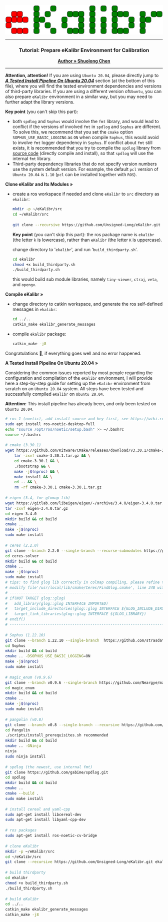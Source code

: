 <div style="text-align: center;">
    <img src="../img/logo.svg" style="width: 100vw; height: auto;">
</div>

---

<h3 align="center">Tutorial: Prepare eKalibr Environment for Calibration</h3>
<p align="center">
    <a href="https://github.com/Unsigned-Long"><strong>Author » Shuolong Chen</strong></a>
</p>

---

**Attention, attention!** If you are using `Ubuntu 20.04`, please directly jump to ***<u>A Tested Install Pipeline On Ubuntu 20.04</u>*** section (at the bottom of this file), where you will find the tested environment dependencies and versions of third-party libraries. If you are using a different version of`Ubuntu`, you can also prepare `eKalibr` environment in a similar way, but you may need to further adapt the library versions.

**Key point** (you can't skip this part):

+ both `spdlog` and `Sophus` would involve the `fmt` library, and would lead to conflict if the versions of involved `fmt` in `spdlog` and `Sophus` are different. To solve this, we recommend that you set the `cmake` option `SOPHUS_USE_BASIC_LOGGING` as `ON` when compile `Sophus`, this would avoid to involve `fmt` logger dependency in `Sophus`. If conflict about `fmt` still exists, it is recommended that you try to compile the `spdlog` library from [source code](https://github.com/gabime/spdlog.git) (directly compile and install), so that `spdlog` will use the internal `fmt` library.
+ Third-party dependency libraries that do not specify version numbers use the system default version. For example, the
  default `pcl` version of `Ubuntu 20.04` is `1.10` (`pcl` can be installed together with `ROS`).



<p align="left">
    <a><strong>Clone eKalibr and Its Modules »</strong></a>
</p> 



+ create a ros workspace if needed and clone `eKalibr` to `src` directory as `ekalibr`:

  ```sh
  mkdir -p ~/eKalibr/src
  cd ~/eKalibr/src
  
  git clone --recursive https://github.com/Unsigned-Long/eKalibr.git ekalibr
  ```

  **Key point** (you can't skip this part): the ros package name is `ekalibr` (the letter `k` is lowercase), rather than
  `eKalibr` (the letter `K` is uppercase).

  change directory to '`ekalibr`', and run '`build_thirdparty.sh`'.

  ```sh
  cd ekalibr
  chmod +x build_thirdparty.sh
  ./build_thirdparty.sh
  ```

  this would build sub module libraries, namely `tiny-viewer`, `ctraj`, `veta`, and `opengv`.




<p align="left">
    <a><strong>Compile eKalibr »</strong></a>
</p> 



+ change directory to catkin workspace, and generate the ros self-defined messages in `ekalibr`:

  ```sh
  cd ../..
  catkin_make ekalibr_generate_messages
  ```

+ compile `ekalibr` package:

  ```sh
  catkin_make -j8
  ```

Congratulations :clap:, if everything goes well and no error happened.



<p align="left">
    <a><strong>A Tested Install Pipeline On Ubuntu 20.04 »</strong></a>
</p> 



Considering the common issues reported by most people regarding the configuration and compilation of the `eKalibr`
environment, I will provide here a step-by-step guide for setting up the `eKalibr` environment from scratch on an
`Ubuntu 20.04` system. All steps have been tested and successfully compiled `eKalibr` on `Ubuntu 20.04`.

**Attention:** This install pipeline has already been, and only been tested on `Ubuntu 20.04`.

```sh
# ros 1 (noetic), add install source and key first, see https://wiki.ros.org/noetic/Installation/Ubuntu
sudo apt install ros-noetic-desktop-full
echo "source /opt/ros/noetic/setup.bash" >> ~/.bashrc
source ~/.bashrc

# cmake (3.30.1)
wget https://github.com/Kitware/CMake/releases/download/v3.30.1/cmake-3.30.1.tar.gz && \
    tar -zxvf cmake-3.30.1.tar.gz && \
    cd cmake-3.30.1 && \
    ./bootstrap && \
    make -j$(nproc) && \
    make install && \
    cd .. && \
    rm -rf cmake-3.30.1 cmake-3.30.1.tar.gz

# eigen (3.4, for glomap lib)
wget https://gitlab.com/libeigen/eigen/-/archive/3.4.0/eigen-3.4.0.tar.gz
tar -zxvf eigen-3.4.0.tar.gz
cd eigen-3.4.0
mkdir build && cd build
cmake ..
make -j$(nproc)
sudo make install

# ceres (2.2.0)
git clone --branch 2.2.0 --single-branch --recurse-submodules https://github.com/ceres-solver/ceres-solver
cd ceres-solver
mkdir build && cd build
cmake ..
make -j$(nproc)
sudo make install
# tips: to find glog lib correctly in colmap compiling, please refine the 'FindGlog.cmake', i.e., 
# modilfy file'/usr/local/lib/cmake/Ceres/FindGlog.cmake', line 348 with (add 'if' and 'endif'):
# -----------------------------------------------------------------------
# if(NOT TARGET glog::glog)
#   add_library(glog::glog INTERFACE IMPORTED)
#   target_include_directories(glog::glog INTERFACE ${GLOG_INCLUDE_DIRS})
#   target_link_libraries(glog::glog INTERFACE ${GLOG_LIBRARY})
# endif()
# -----------------------------------------------------------------------

# Sophus (1.22.10)
git clone --branch 1.22.10 --single-branch  https://github.com/strasdat/Sophus.git
cd Sophus
mkdir build && cd build
cmake .. -DSOPHUS_USE_BASIC_LOGGING=ON
make -j$(nproc)
sudo make install

# magic_enum (v0.9.6)
git clone --branch v0.9.6 --single-branch https://github.com/Neargye/magic_enum.git
cd magic_enum
mkdir build && cd build
cmake ..
make -j$(nproc)
sudo make install

# pangolin (v0.8)
git clone --branch v0.8 --single-branch --recursive https://github.com/stevenlovegrove/Pangolin.git
cd Pangolin
./scripts/install_prerequisites.sh recommended
mkdir build && cd build
cmake .. -GNinja
ninja
sudo ninja install

# spdlog (the newest, use internal fmt)
git clone https://github.com/gabime/spdlog.git
cd spdlog
mkdir build && cd build
cmake ..
cmake --build .
sudo make install

# install cereal and yaml-cpp
sudo apt-get install libcereal-dev
sudo apt-get install libyaml-cpp-dev

# ros packages
sudo apt-get install ros-noetic-cv-bridge

# clone eKalibr
mkdir -p ~/eKalibr/src
cd ~/eKalibr/src
git clone --recursive https://github.com/Unsigned-Long/eKalibr.git ekalibr

# build thirdparty
cd ekalibr
chmod +x build_thirdparty.sh
./build_thirdparty.sh

# build eKalibr
cd ../..
catkin_make ekalibr_generate_messages
catkin_make -j8
```
